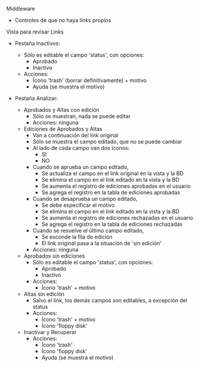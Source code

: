 Middleware
- Controles de que no haya links propios


Vista para revisar Links
- Pestaña Inactivos:
	- Sólo es editable el campo 'status', con opciones:
		- Aprobado
		- Inactivo
	- Acciones:
		- Ícono 'trash' (borrar definitivamente) + motivo
		- Ayuda (se muestra el motivo)

- Pestaña Analizar:
	- Aprobados y Altas con edición
		- Sólo se muestran, nada se puede editar
		- Acciones: ninguna
	- Ediciones de Aprobados y Altas
		- Van a continuación del link original
		- Sólo se muestra el campo editado, que no se puede cambiar
		- Al lado de cada campo van dos íconos:
			- SI
			- NO
		- Cuando se aprueba un campo editado,
			- Se actualiza el campo en el link original en la vista y la BD
			- Se elimina el campo en el link editado en la vista y la BD
			- Se aumenta el registro de ediciones aprobadas en el usuario
			- Se agrega el registro en la tabla de ediciones aprobadas
		- Cuando se desaprueba un campo editado,
			- Se debe especificar el motivo
			- Se elimina el campo en el link editado en la vista y la BD
			- Se aumenta el registro de ediciones rechazadas en el usuario
			- Se agrega el registro en la tabla de ediciones rechazadas
		- Cuando se resuelve el último campo editado,
			- Se esconde la fila de edición
			- El link original pasa a la situación de 'sin edición'
		- Acciones: ninguna		
	- Aprobados sin ediciones
		- Sólo es editable el campo 'status', con opciones:
			- Aprobado
			- Inactivo
		- Acciones:
			- Ícono 'trash' + motivo
	- Altas sin edición
		- Salvo el link, los demás campos son editables, a excepción del status
		- Acciones:
			- Ícono 'trash' + motivo
			- Ícono 'floppy disk'
	- Inactivar y Recuperar
		- Acciones:
			- Ícono 'trash'
			- Ícono 'floppy disk'
			- Ayuda (se muestra el motivo)
